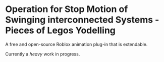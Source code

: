 # Operation for Stop Motion of Swinging interconnected Systems - Pieces of Legos Yodelling

A free and open-source Roblox animation plug-in that is extendable.

Currently a *heavy* work in progress.
